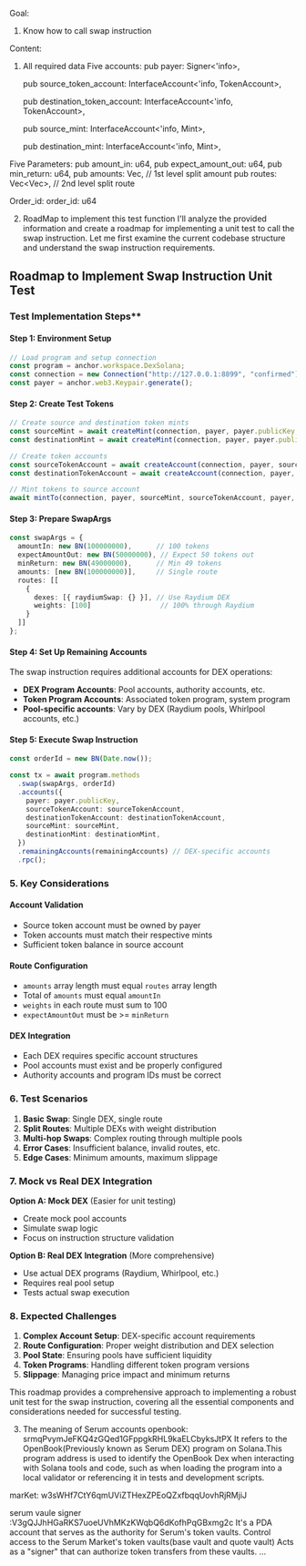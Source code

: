 Goal: 
1. Know how to call swap instruction

Content:
1. All required data
Five accounts: 
    pub payer: Signer<'info>,

    pub source_token_account: InterfaceAccount<'info, TokenAccount>,

    pub destination_token_account: InterfaceAccount<'info, TokenAccount>,

    pub source_mint: InterfaceAccount<'info, Mint>,

    pub destination_mint: InterfaceAccount<'info, Mint>,

Five Parameters:
        pub amount_in: u64,
        pub expect_amount_out: u64,
        pub min_return: u64,
        pub amounts: Vec<u64>,       // 1st level split amount
        pub routes: Vec<Vec<Route>>, // 2nd level split route

Order_id: 
      order_id: u64


2. RoadMap to implement this test function
I'll analyze the provided information and create a roadmap for implementing a unit test to call the swap instruction. Let me first examine the current codebase structure and understand the swap instruction requirements.
## **Roadmap to Implement Swap Instruction Unit Test**
### Test Implementation Steps**

#### **Step 1: Environment Setup**
```typescript
// Load program and setup connection
const program = anchor.workspace.DexSolana;
const connection = new Connection("http://127.0.0.1:8899", "confirmed");
const payer = anchor.web3.Keypair.generate();
```

#### **Step 2: Create Test Tokens**
```typescript
// Create source and destination token mints
const sourceMint = await createMint(connection, payer, payer.publicKey, null, 6);
const destinationMint = await createMint(connection, payer, payer.publicKey, null, 6);

// Create token accounts
const sourceTokenAccount = await createAccount(connection, payer, sourceMint, payer.publicKey);
const destinationTokenAccount = await createAccount(connection, payer, destinationMint, payer.publicKey);

// Mint tokens to source account
await mintTo(connection, payer, sourceMint, sourceTokenAccount, payer, 1000000000);
```

#### **Step 3: Prepare SwapArgs**
```typescript
const swapArgs = {
  amountIn: new BN(100000000),      // 100 tokens
  expectAmountOut: new BN(50000000), // Expect 50 tokens out
  minReturn: new BN(49000000),      // Min 49 tokens
  amounts: [new BN(100000000)],     // Single route
  routes: [[
    {
      dexes: [{ raydiumSwap: {} }], // Use Raydium DEX
      weights: [100]                 // 100% through Raydium
    }
  ]]
};
```

#### **Step 4: Set Up Remaining Accounts**
The swap instruction requires additional accounts for DEX operations:
- **DEX Program Accounts**: Pool accounts, authority accounts, etc.
- **Token Program Accounts**: Associated token program, system program
- **Pool-specific accounts**: Vary by DEX (Raydium pools, Whirlpool accounts, etc.)

#### **Step 5: Execute Swap Instruction**
```typescript
const orderId = new BN(Date.now());

const tx = await program.methods
  .swap(swapArgs, orderId)
  .accounts({
    payer: payer.publicKey,
    sourceTokenAccount: sourceTokenAccount,
    destinationTokenAccount: destinationTokenAccount,
    sourceMint: sourceMint,
    destinationMint: destinationMint,
  })
  .remainingAccounts(remainingAccounts) // DEX-specific accounts
  .rpc();
```

### **5. Key Considerations**

#### **Account Validation**
- Source token account must be owned by payer
- Token accounts must match their respective mints
- Sufficient token balance in source account

#### **Route Configuration**
- `amounts` array length must equal `routes` array length
- Total of `amounts` must equal `amountIn`
- `weights` in each route must sum to 100
- `expectAmountOut` must be >= `minReturn`

#### **DEX Integration**
- Each DEX requires specific account structures
- Pool accounts must exist and be properly configured
- Authority accounts and program IDs must be correct

### **6. Test Scenarios**

1. **Basic Swap**: Single DEX, single route
2. **Split Routes**: Multiple DEXs with weight distribution
3. **Multi-hop Swaps**: Complex routing through multiple pools
4. **Error Cases**: Insufficient balance, invalid routes, etc.
5. **Edge Cases**: Minimum amounts, maximum slippage

### **7. Mock vs Real DEX Integration**

**Option A: Mock DEX** (Easier for unit testing)
- Create mock pool accounts
- Simulate swap logic
- Focus on instruction structure validation

**Option B: Real DEX Integration** (More comprehensive)
- Use actual DEX programs (Raydium, Whirlpool, etc.)
- Requires real pool setup
- Tests actual swap execution

### **8. Expected Challenges**

1. **Complex Account Setup**: DEX-specific account requirements
2. **Route Configuration**: Proper weight distribution and DEX selection
3. **Pool State**: Ensuring pools have sufficient liquidity
4. **Token Programs**: Handling different token program versions
5. **Slippage**: Managing price impact and minimum returns

This roadmap provides a comprehensive approach to implementing a robust unit test for the swap instruction, covering all the essential components and considerations needed for successful testing.



3. The meaning of Serum accounts 
openbook:  srmqPvymJeFKQ4zGQed1GFppgkRHL9kaELCbyksJtPX
  It refers to the OpenBook(Previously known as Serum DEX) program on Solana.This program address is used to identify the OpenBook
  Dex when interacting with Solana tools and code, such as when loading the program into a local validator or referencing it in 
  tests and development scripts. 

marKet: w3sWHf7CtY6qmUViZTHexZPEoQZxfbqqUovhRjRMjiJ

serum vaule signer :V3gQJJhHGaRKS7uoeUVhMKzKWqbQ6dKofhPqGBxmg2c
  It's a PDA account that serves as the authority for Serum's token vaults.
  Control access to the Serum Market's token vaults(base vault and quote vault)
  Acts as a "signer" that can authorize token transfers from these vaults. 
  ...


